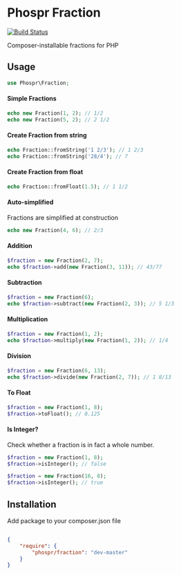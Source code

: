 # Phospr Fraction

[![Build Status](https://travis-ci.org/phospr/fraction.svg)](https://travis-ci.org/phospr/fraction)

Composer-installable fractions for PHP

## Usage

```php
use Phospr\Fraction;
```

#### Simple Fractions

```php
echo new Fraction(1, 2); // 1/2
echo new Fraction(5, 2); // 2 1/2
```

#### Create Fraction from string

```php
echo Fraction::fromString('1 2/3'); // 1 2/3
echo Fraction::fromString('28/4'); // 7
```

#### Create Fraction from float

```php
echo Fraction::fromFloat(1.5); // 1 1/2
```

#### Auto-simplified

Fractions are simplified at construction

```php
echo new Fraction(4, 6); // 2/3
```

#### Addition

```php
$fraction = new Fraction(2, 7);
echo $fraction->add(new Fraction(3, 11)); // 43/77
```

#### Subtraction

```php
$fraction = new Fraction(6);
echo $fraction->subtract(new Fraction(2, 3)); // 5 1/3
```

#### Multiplication

```php
$fraction = new Fraction(1, 2);
echo $fraction->multiply(new Fraction(1, 2)); // 1/4
```

#### Division

```php
$fraction = new Fraction(6, 13);
echo $fraction->divide(new Fraction(2, 7)); // 1 8/13
```

#### To Float

```php
$fraction = new Fraction(1, 8);
$fraction->toFloat(); // 0.125
```

#### Is Integer?

Check whether a fraction is in fact a whole number.

```php
$fraction = new Fraction(1, 8);
$fraction->isInteger(); // false

$fraction = new Fraction(16, 8);
$fraction->isInteger(); // true
```

## Installation

Add package to your composer.json file

```json

{
    "require": {
        "phospr/fraction": "dev-master"
    }
}
```
